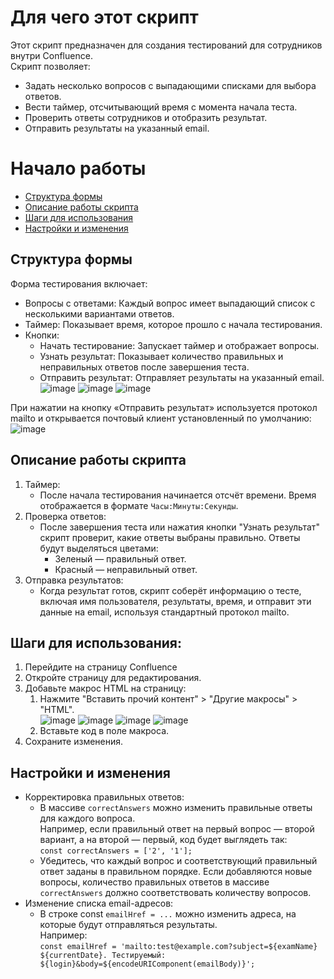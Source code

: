 # Для чего этот скрипт

Этот скрипт предназначен для создания тестирований для сотрудников внутри Confluence.<br>
Скрипт позволяет:
* Задать несколько вопросов с выпадающими списками для выбора ответов.
* Вести таймер, отсчитывающий время с момента начала теста.
* Проверить ответы сотрудников и отобразить результат.
* Отправить результаты на указанный email.

# Начало работы

* [Структура формы](#структура-формы)
* [Описание работы скрипта](#описание-работы-скрипта)
* [Шаги для использования](#шаги-для-использования)
* [Настройки и изменения](#настройки-и-изменения)


## Структура формы

Форма тестирования включает:
* Вопросы с ответами: Каждый вопрос имеет выпадающий список с несколькими вариантами ответов.
* Таймер: Показывает время, которое прошло с начала тестирования.
* Кнопки:
    * Начать тестирование: Запускает таймер и отображает вопросы.
    * Узнать результат: Показывает количество правильных и неправильных ответов после завершения теста.
    * Отправить результат: Отправляет результаты на указанный email.
![image](https://github.com/user-attachments/assets/62cfd2fd-fdf8-4734-8c9c-cdf1be47f944)
![image](https://github.com/user-attachments/assets/7ac03aaf-2660-4412-a5f6-37cf7196f157)
![image](https://github.com/user-attachments/assets/552c2f98-9fce-42da-a905-ca939350a524)

При нажатии на кнопку «Отправить результат» используется протокол mailto и открывается почтовый клиент установленный по умолчанию:<br>
![image](https://github.com/user-attachments/assets/89d562d0-eb13-47dc-a634-9a95df4d2e4d)


## Описание работы скрипта
1. Таймер:
    * После начала тестирования начинается отсчёт времени. Время отображается в формате `Часы:Минуты:Секунды`.
2. Проверка ответов:
    * После завершения теста или нажатия кнопки "Узнать результат" скрипт проверит, какие ответы выбраны правильно. Ответы будут выделяться цветами:
        * Зеленый — правильный ответ.
        * Красный — неправильный ответ.
3. Отправка результатов:
    * Когда результат готов, скрипт соберёт информацию о тесте, включая имя пользователя, результаты, время, и отправит эти данные на email, используя стандартный протокол mailto.


## Шаги для использования:
1.	Перейдите на страницу Confluence<br>
2.	Откройте страницу для редактирования.<br>
3.	Добавьте макрос HTML на страницу:<br>
    1. Нажмите "Вставить прочий контент" > "Другие макросы" > "HTML".<br>
     ![image](https://github.com/user-attachments/assets/ccdf7533-8269-4653-995d-396a64db083d)
     ![image](https://github.com/user-attachments/assets/8829a091-cac8-4249-926d-70cbf3096e1d)
     ![image](https://github.com/user-attachments/assets/b8f6b4cb-2fd3-4467-a5fa-6232c7bf7e88)
     ![image](https://github.com/user-attachments/assets/332843ac-55b1-4fb4-8895-24f03c0b55c3)
    2. Вставьте код в поле макроса.<br>
4.	Сохраните изменения.<br>

## Настройки и изменения
* Корректировка правильных ответов:
    * В массиве `correctAnswers` можно изменить правильные ответы для каждого вопроса.<br>
    Например, если правильный ответ на первый вопрос — второй вариант, а на второй — первый, код будет выглядеть так:<br>
    `const correctAnswers = ['2', '1'];`
    * Убедитесь, что каждый вопрос и соответствующий правильный ответ заданы в правильном порядке. Если добавляются новые вопросы, количество правильных ответов в массиве `correctAnswers` должно соответствовать количеству вопросов.
* Изменение списка email-адресов:
    * В строке const `emailHref = ...` можно изменить адреса, на которые будут отправляться результаты.<br>      Например:<br>
    `const emailHref = 'mailto:test@example.com?subject=${examName} ${currentDate}. Тестируемый: ${login}&body=${encodeURIComponent(emailBody)}';`
